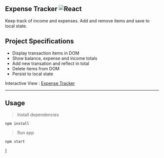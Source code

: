 ## Expense Tracker ![React](https://img.shields.io/badge/React-16.13.1-blue?logo=react)

Keep track of income and expenses. Add and remove items and save to local state.

## Project Specifications

- Display transaction items in DOM
- Show balance, expense and income totals
- Add new transation and reflect in total
- Delete items from DOM
- Persist to local state

Interactive View : [Expense Tracker][Expense_Tracker]

---

## Usage

> Install dependencies
```
npm install
```

> Run app
```
npm start
```

]

[Expense_Tracker]: https://cypher-adi.github.io/Expense_Tracker/
[cypher]: http://www.github.com/cypher-adi